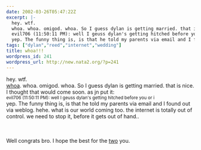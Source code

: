 ```yaml
---
date: 2002-03-26T05:47:22Z
excerpt: |-
  hey. wtf.
  whoa. whoa. omigod. whoa. So I guess dylan is getting married. that is nice. I thought that would come soon. as jn put it:
  evil706 (11:50:11 PM): well I geuss dylan's getting hitched before you or i
  yep. The funny thing is, is that he told my parents via email and I found out via weblog. hehe. wha...
tags: ["dylan","reed","internet","wedding"]
title: whoa!!!
wordpress_id: 241
wordpress_url: http://new.nata2.org/?p=241
---
```


hey. wtf.<br/>
<a href="http://dylanreed.org/archives/00000008.htm">whoa</a>. whoa. omigod. whoa. So I guess dylan is getting married. that is nice. I thought that would come soon. as jn put it:<br/>
<small>evil706 (11:50:11 PM): well I geuss dylan's getting hitched before you or i</small><br/>
yep. The funny thing is, is that he told my parents via email and I found out via weblog. hehe. what is our world coming too. the internet is totally out of control. we need to stop it, before it gets out of hand.. <br/><br/>


<br/>Well congrats bro. I hope the best for the <a href="https://web.archive.org/web/20030814003134/http://www.nata2.info//?path=pictures%2Fmisc%2Famys_wedding&img=P1202322.jpg">two</a> you. 
